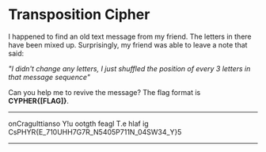 # Transposition Cipher

I happened to find an old text message from my friend. The letters in there have been mixed up. Surprisingly, my friend was able to leave a note that said:

*"I didn't change any letters, I just shuffled the position of every 3 letters in that message sequence"*

Can you help me to revive the message? The flag format is **CYPHER{[FLAG]}**.

___
onCragulttianso Y!u ootgth  feagl T.e hlaf ig CsPHYR{E_710UHH7G7R_N5405P711N_04SW34_Y}5
___
